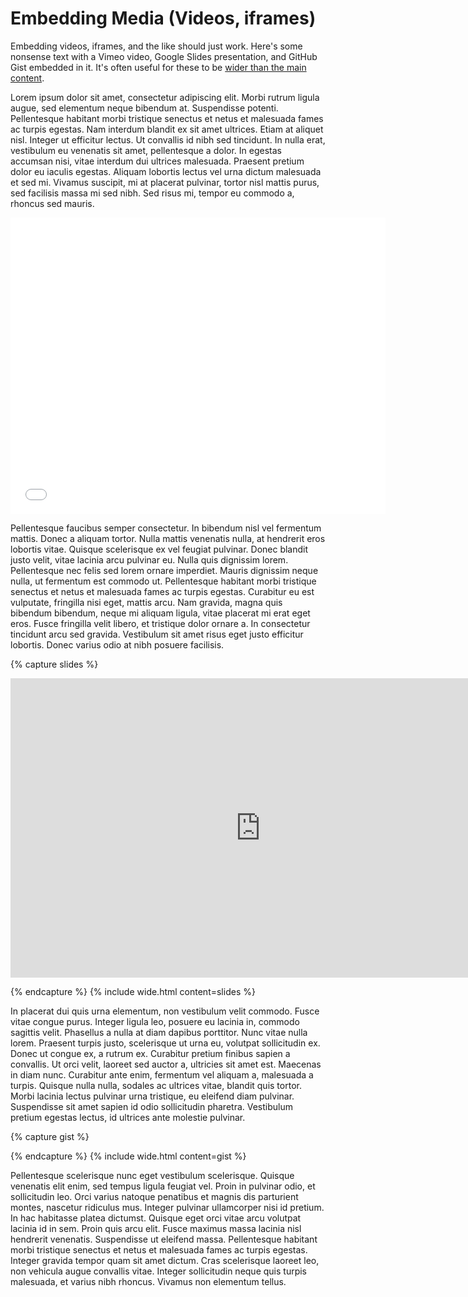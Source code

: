 Embedding Media (Videos, iframes)
=================================

Embedding videos, iframes, and the like should just work.
Here's some nonsense text with a Vimeo video, Google Slides presentation, and
GitHub Gist embedded in it. It's often useful for these to be
[wider than the main content](/jekyll-theme-seanh/2019/06/30/wide).

Lorem ipsum dolor sit amet, consectetur adipiscing elit. Morbi rutrum ligula
augue, sed elementum neque bibendum at. Suspendisse potenti. Pellentesque
habitant morbi tristique senectus et netus et malesuada fames ac turpis
egestas. Nam interdum blandit ex sit amet ultrices. Etiam at aliquet nisl.
Integer ut efficitur lectus. Ut convallis id nibh sed tincidunt. In nulla erat,
vestibulum eu venenatis sit amet, pellentesque a dolor. In egestas accumsan
nisi, vitae interdum dui ultrices malesuada. Praesent pretium dolor eu iaculis
egestas. Aliquam lobortis lectus vel urna dictum malesuada et sed mi. Vivamus
suscipit, mi at placerat pulvinar, tortor nisl mattis purus, sed facilisis
massa mi sed nibh. Sed risus mi, tempor eu commodo a, rhoncus sed mauris.

<iframe src="//player.vimeo.com/video/85054941?title=0&amp;byline=0&amp;portrait=0" width="600" height="474" frameborder="0" webkitallowfullscreen="" mozallowfullscreen="" allowfullscreen=""></iframe>

Pellentesque faucibus semper consectetur. In bibendum nisl vel fermentum
mattis. Donec a aliquam tortor. Nulla mattis venenatis nulla, at hendrerit eros
lobortis vitae. Quisque scelerisque ex vel feugiat pulvinar. Donec blandit
justo velit, vitae lacinia arcu pulvinar eu. Nulla quis dignissim lorem.
Pellentesque nec felis sed lorem ornare imperdiet. Mauris dignissim neque
nulla, ut fermentum est commodo ut. Pellentesque habitant morbi tristique
senectus et netus et malesuada fames ac turpis egestas. Curabitur eu est
vulputate, fringilla nisi eget, mattis arcu. Nam gravida, magna quis bibendum
bibendum, neque mi aliquam ligula, vitae placerat mi erat eget eros. Fusce
fringilla velit libero, et tristique dolor ornare a. In consectetur tincidunt
arcu sed gravida. Vestibulum sit amet risus eget justo efficitur lobortis.
Donec varius odio at nibh posuere facilisis.

{% capture slides %}
<iframe src="https://docs.google.com/presentation/d/e/2PACX-1vROMTRE5Ep91bKSZHl6YhrMTBiytHsqsCaUxBBC5oVJbJB66GpxDwHm1MK7XSv-JAOHJBRZ5pDICVSX/embed?start=false&loop=false&delayms=3000" frameborder="0" width="800" height="479" allowfullscreen="true" mozallowfullscreen="true" webkitallowfullscreen="true"></iframe>
<p></p>
{% endcapture %}
{% include wide.html content=slides %}

In placerat dui quis urna elementum, non vestibulum velit commodo. Fusce vitae
congue purus. Integer ligula leo, posuere eu lacinia in, commodo sagittis
velit. Phasellus a nulla at diam dapibus porttitor. Nunc vitae nulla lorem.
Praesent turpis justo, scelerisque ut urna eu, volutpat sollicitudin ex. Donec
ut congue ex, a rutrum ex. Curabitur pretium finibus sapien a convallis. Ut
orci velit, laoreet sed auctor a, ultricies sit amet est. Maecenas in diam
nunc. Curabitur ante enim, fermentum vel aliquam a, malesuada a turpis. Quisque
nulla nulla, sodales ac ultrices vitae, blandit quis tortor. Morbi lacinia
lectus pulvinar urna tristique, eu eleifend diam pulvinar. Suspendisse sit amet
sapien id odio sollicitudin pharetra. Vestibulum pretium egestas lectus, id
ultrices ante molestie pulvinar.

{% capture gist %}
<script src="https://gist.github.com/seanh/4bf8f757ad23ca1fa28a88830e6a9f89.js"></script>
<p></p>
{% endcapture %}
{% include wide.html content=gist %}

Pellentesque scelerisque nunc eget vestibulum scelerisque. Quisque venenatis
elit enim, sed tempus ligula feugiat vel. Proin in pulvinar odio, et
sollicitudin leo. Orci varius natoque penatibus et magnis dis parturient
montes, nascetur ridiculus mus. Integer pulvinar ullamcorper nisi id pretium.
In hac habitasse platea dictumst. Quisque eget orci vitae arcu volutpat lacinia
id in sem. Proin quis arcu elit. Fusce maximus massa lacinia nisl hendrerit
venenatis. Suspendisse ut eleifend massa. Pellentesque habitant morbi tristique
senectus et netus et malesuada fames ac turpis egestas. Integer gravida tempor
quam sit amet dictum. Cras scelerisque laoreet leo, non vehicula augue
convallis vitae. Integer sollicitudin neque quis turpis malesuada, et varius
nibh rhoncus. Vivamus non elementum tellus. 
